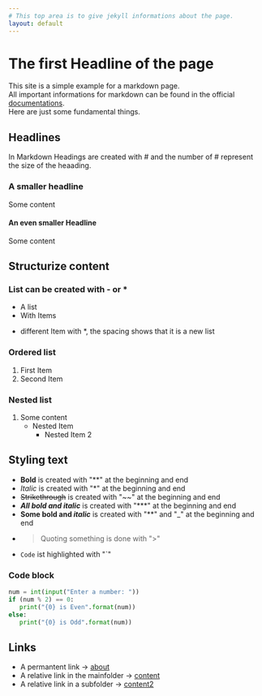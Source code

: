 ```yaml
---
# This top area is to give jekyll informations about the page.
layout: default
---
```

# The first Headline of the page
This site is a simple example for a markdown page.  
All important informations for markdown can be found in the official [documentations](https://docs.github.com/en/github/writing-on-github/basic-writing-and-formatting-syntax).  
Here are just some fundamental things.

## Headlines
In Markdown Headings are created with # and the number of # represent the size of the heaading.
### A smaller headline
Some content
#### An even smaller Headline
Some content

## Structurize content
### List can be created with - or *
- A list
- With Items
* different Item with *, the spacing shows that it is a new list
### Ordered list
1. First Item
1. Second Item
### Nested list
1. Some content
    - Nested Item
        - Nested Item 2

## Styling text
- **Bold** is created with "**" at the beginning and end
- *Italic* is created with "*" at the beginning and end
- ~~Strikethrough~~ is created with "~~" at the beginning and end
- ***All bold and italic*** is created with "***" at the beginning and end
- **Some bold and _italic_** is created with "**" and "_" at the beginning and end
- > Quoting something is done with ">"
- `Code` ist highlighted with "`" 
### Code block
```python
num = int(input("Enter a number: "))
if (num % 2) == 0:
   print("{0} is Even".format(num))
else:
   print("{0} is Odd".format(num))
```

## Links
- A permantent link -> [about](/about)
- A relative link in the mainfolder -> [content](./simple-site.md)
- A relative link in a subfolder -> [content2](./pages/examplesite.md)
